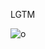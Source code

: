 LGTM

![o](https://media3.giphy.com/media/XreQmk7ETCak0/200w.gif?cid=6c09b952ccfv51yd8vm4sydey3foz6yqkvo54t8qg92rknag&ep=v1_gifs_search&rid=200w.gif&ct=g)

<!-- ### Hi i'm Zach!

![k](https://picsum.photos/200)

Right now im into:
- 🏠 Home Automation
- 🤖 DevOps
- 🐍 Hacking stuff together with Python -->

<!--
**ZacheryThomas/ZacheryThomas** is a ✨ _special_ ✨ repository because its `README.md` (this file) appears on your GitHub profile.

Here are some ideas to get you started:

- 🔭 I’m currently working on ...
- 🌱 I’m currently learning ...
- 👯 I’m looking to collaborate on ...
- 🤔 I’m looking for help with ...
- 💬 Ask me about ...
- 📫 How to reach me: ...
- 😄 Pronouns: ...
- ⚡ Fun fact: ...
-->
